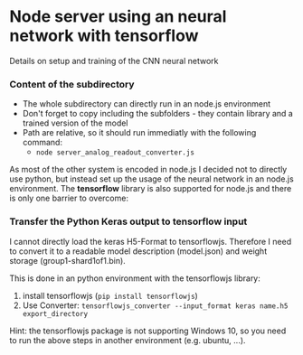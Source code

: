 # Node server using an neural network with tensorflow
Details on setup and training of the CNN neural network

### Content of the subdirectory
* The whole subdirectory can directly run in an node.js environment
* Don't forget to copy including the subfolders - they contain library and a trained version of the model
* Path are relative, so it should run immediatly with the following command:
	* `node server_analog_readout_converter.js`
	
	
As most of the other system is encoded in node.js I decided not to directly use python, but instead set up the usage of the neural network in an node.js environment. The **tensorflow** library is also supported for node.js and there is only one barrier to overcome:

### Transfer the Python Keras output to tensorflow input
I cannot directly load the keras H5-Format to tensorflowjs. Therefore I need to convert it to a readable model description (model.json) and weight storage (group1-shard1of1.bin).

This is done in an python environment with the tensorflowjs library:
1. install tensorflowjs (`pip install tensorflowjs`)
2. Use Converter: `tensorflowjs_converter --input_format keras name.h5 export_directory`

Hint: the tensorflowjs package is not supporting Windows 10, so you need to run the above steps in another environment (e.g. ubuntu, ...).

